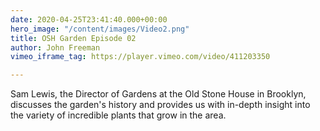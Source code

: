 ```yaml
---
date: 2020-04-25T23:41:40.000+00:00
hero_image: "/content/images/Video2.png"
title: OSH Garden Episode 02
author: John Freeman
vimeo_iframe_tag: https://player.vimeo.com/video/411203350

---
```

Sam Lewis, the Director of Gardens at the Old Stone House in Brooklyn, discusses the garden's history and provides us with in-depth insight into the variety of incredible plants that grow in the area.